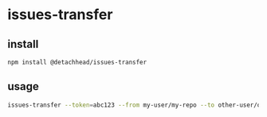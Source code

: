 # issues-transfer

## install

```
npm install @detachhead/issues-transfer
```

## usage

```bash
issues-transfer --token=abc123 --from my-user/my-repo --to other-user/other-repo
```
